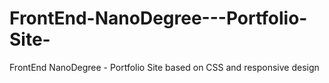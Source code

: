 # FrontEnd-NanoDegree---Portfolio-Site-
FrontEnd NanoDegree - Portfolio Site based on CSS and responsive design
